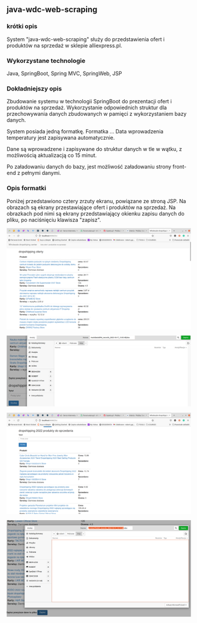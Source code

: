 ## java-wdc-web-scraping

### krótki opis

System "java-wdc-web-scraping" służy do przedstawienia ofert i produktów na sprzedaż w sklepie alliexpress.pl.

### Wykorzystane technologie

Java, SpringBoot, Spring MVC, SpringWeb, JSP

### Dokładniejszy opis

Zbudowanie systemu w technologii SpringBoot do prezentacji
ofert i produktów na sprzedaż. Wykorzystanie odpowiednich struktur dla przechowywania danych
zbudowanych w pamięci z wykorzystaniem bazy danych.

System posiada jedną formatkę. Formatka ... Data wprowadzenia temperatury jest
zapisywana automatycznie.

Dane są wprowadzene i zapisywane do struktur danych w tle w wątku, z możliwością aktualizacją co 15 minut.

Po załadowaniu danych do bazy, jest możliwość załadowaniu strony front-end z pełnymi danymi.

### Opis formatki

Poniżej przedstawiono cztery zrzuty ekranu, powiązane ze stroną JSP.
Na obrazach są ekrany przestawiające ofert i produktów na sprzedaż.
Na obrazkach pod nimi są ekrany przedstawiający okienku zapisu danych do pliku,
po naciśnięciu klawisza "zapisz".

![Ekran prezentacji ofert do sprzedaży](https://github.com/ga1robe/java-wdc-web-scraping/blob/master/screenshots/dropshipping_oferty.png)

![Ekran prezentacji ofert do sprzedaży z zapisem do pliku](https://github.com/ga1robe/java-wdc-web-scraping/blob/master/screenshots/dropshipping_oferts_zapis_do_pliku.png)

![Ekran prezentacji produktów do sprzedaży](https://github.com/ga1robe/java-wdc-web-scraping/blob/master/screenshots/dropshipping_products_to_sell.png)

![Ekran prezentacji produktów do sprzedaży z zapisem do pliku](https://github.com/ga1robe/java-wdc-web-scraping/blob/master/screenshots/dropshipping_products_to_sell_zapis_do_pliku.png)

